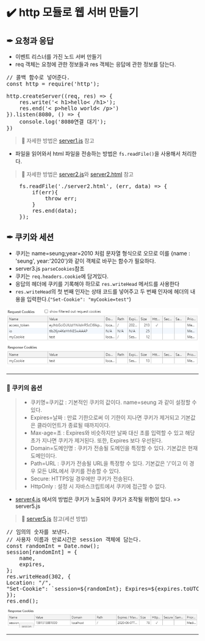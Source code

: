# ✔️ http 모듈로 웹 서버 만들기
## ✒ 요청과 응답
- 이벤트 리스너를 가진 노드 서버 만들기
- req 객체는 요청에 관한 정보들과 res 객체는 응답에 관한 정보를 담는다.
<pre>
// 콜백 함수로 넣어준다.
const http = require('http');

http.createServer((req, res) => {
    res.write('< h1>hello< /h1>');
    res.end('< p>hello world< /p>')
}).listen(8080, () => {
    console.log('8080연결 대기');
})
</pre>
> 📌 자세한 방법은 [server1.js](https://github.com/saseungmin/Node.js-tutorial/blob/master/http%20%EB%AA%A8%EB%93%88%EB%A1%9C%20%EC%9B%B9%20%EC%84%9C%EB%B2%84%20%EB%A7%8C%EB%93%A4%EA%B8%B0/%EC%9A%94%EC%B2%AD%EA%B3%BC%20%EC%9D%91%EB%8B%B5/server1.js)  참고
- 파일을 읽어와서 html 파일을 전송하는 방법은 `fs.readFile()`을 사용해서 처리한다.
> 📌 자세한 방법은 [server2.js](https://github.com/saseungmin/Node.js-tutorial/blob/master/http%20%EB%AA%A8%EB%93%88%EB%A1%9C%20%EC%9B%B9%20%EC%84%9C%EB%B2%84%20%EB%A7%8C%EB%93%A4%EA%B8%B0/%EC%9A%94%EC%B2%AD%EA%B3%BC%20%EC%9D%91%EB%8B%B5/server2.js)와 [server2.html](https://github.com/saseungmin/Node.js-tutorial/blob/master/http%20%EB%AA%A8%EB%93%88%EB%A1%9C%20%EC%9B%B9%20%EC%84%9C%EB%B2%84%20%EB%A7%8C%EB%93%A4%EA%B8%B0/%EC%9A%94%EC%B2%AD%EA%B3%BC%20%EC%9D%91%EB%8B%B5/server2.html) 참고
<pre>
    fs.readFile('./server2.html', (err, data) => {
        if(err){
            throw err;
        }
        res.end(data);
    });
</pre>

## ✒ 쿠키와 세션
- 쿠키는 name=seung;year=2010 처럼 문자열 형식으로 오므로 이를  {name : 'seung', year:'2020'}와 같이 객체로 바꾸는 함수가 필요하다.
- server3.js `parseCookies`참조
- 쿠키는 `req.headers.cookie`에 담겨있다.
- 응답의 헤더에 쿠키를 기록해야 하므로 `res.writeHead` 메서드를 사용한다
- `res.writeHead`의 첫 번째 인자는 상태 코드를 넣어주고 두 번째 인자에 헤더의 내용을 입력한다.(`"Set-Cookie": "myCookie=test"`)

![쿠키](./img/1.PNG)

<hr>

### 🔶 쿠키의 옵션
> - 쿠키명=쿠키값 : 기본적인 쿠키의 값이다. name=seung 과 같이 설정할 수 있다.
> - Expires=날짜 : 만료 기한으로써 이 기한이 지나면 쿠키가 제거되고 기본값은 클라이언트가 종료될 때까지이다.
> - Max-age=초 : Expires와 비슷하지만 날짜 대신 초를 입력할 수 있고 해당 초가 지나면 쿠키가 제거된다. 또한, Expires 보다 우선된다.
> - Domain=도메인명 : 쿠키가 전송될 도메인을 특정할 수 있다. 기본값은 현재 도메인이다.
> - Path=URL : 쿠키가 전송될 URL을 특정항 수 있다. 기본값은 '/'이고 이 경우 모든 URL에서 쿠키를 전송할 수 있다.
> - Secure: HTTPS일 경우에만 쿠키가 전송된다.
> - HttpOnly : 설정 시 자바스크립트에서 쿠키에 접근할 수 없다.

- [server4.js](https://github.com/saseungmin/Node.js-tutorial/blob/master/http%20%EB%AA%A8%EB%93%88%EB%A1%9C%20%EC%9B%B9%20%EC%84%9C%EB%B2%84%20%EB%A7%8C%EB%93%A4%EA%B8%B0/%EC%BF%A0%ED%82%A4%EC%99%80%20%EC%84%B8%EC%85%98/server4.js) 에서의 방법은 쿠키가 노출되어 쿠키가 조작될 위험이 있다. => server5.js
> 📌 [server5.js](https://github.com/saseungmin/Node.js-tutorial/blob/master/http%20%EB%AA%A8%EB%93%88%EB%A1%9C%20%EC%9B%B9%20%EC%84%9C%EB%B2%84%20%EB%A7%8C%EB%93%A4%EA%B8%B0/%EC%BF%A0%ED%82%A4%EC%99%80%20%EC%84%B8%EC%85%98/server5.js) 참고(세션 방법)
<pre>
// 임의의 숫자를 보낸다.
// 사용자 이름과 만료시간은 session 객체에 담는다.
const randomInt = Date.now();
session[randomInt] = {
    name,
    expires,
};
res.writeHead(302, {
Location: "/",
"Set-Cookie": `session=${randomInt}; Expires=${expires.toUTCString()}; HttpOnly; Path=/`,
});
res.end();
</pre>

![session](./img/2.PNG)

<hr>

